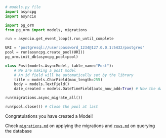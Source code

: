 ```python
# models.py file
import asyncpg
import asyncio

import pg_orm
from pg_orm import models, migrations

run = asyncio.get_event_loop().run_until_complete

URI = "postgresql://user:password_1234@127.0.0.1:5432/postgres"
pool = run(asyncpg.create_pool(URI))
pg_orm.init_db(asyncpg_pool=pool)

class Post(models.AsyncModel, table_name="Post"):
    # We are making a post model
    # An id field will be automatically set by the library
    title = models.CharField(max_length=255)
    body = models.TextField()
    date_created = models.DateTimeField(auto_now_add=True) # Now the date_created will be automatically set

run(migrations.async_migrate_all())

run(pool.close()) # Close the pool at last
```

Congratulations you have created a Model!  

Check [`migrations.md`](https://github.com/Rashaad1268/PostgreSQL-Python-ORM/blob/main/examples/migrations.md)
on applying the migrations
and [`rows.md`](https://github.com/Rashaad1268/PostgreSQL-Python-ORM/blob/main/examples/rows.md)
on querying the database
